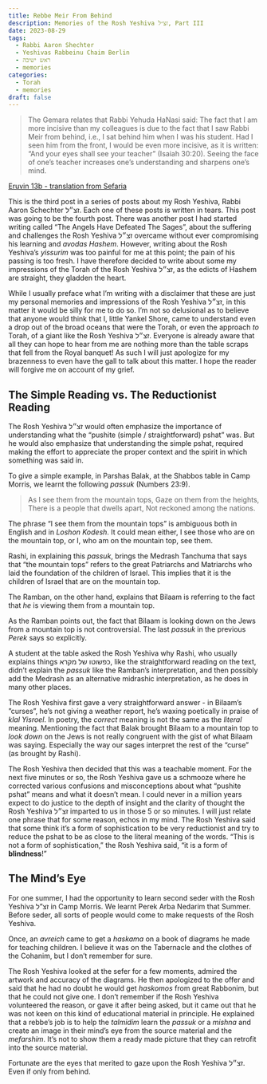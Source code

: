 ```yaml
---
title: Rebbe Meir From Behind
description: Memories of the Rosh Yeshiva זצ״ל, Part III
date: 2023-08-29
tags:
  - Rabbi Aaron Shechter
  - Yeshivas Rabbeinu Chaim Berlin
  - ראש ישיבה
  - memories
categories:
  - Torah
  - memories
draft: false
---
```


> The Gemara relates that Rabbi Yehuda HaNasi said: The fact that I am more incisive than my colleagues is due to the fact that I saw Rabbi Meir from behind, i.e., I sat behind him when I was his student. Had I seen him from the front, I would be even more incisive, as it is written: “And your eyes shall see your teacher” (Isaiah 30:20). Seeing the face of one’s teacher increases one’s understanding and sharpens one’s mind.

[Eruvin 13b - translation from Sefaria](https://www.sefaria.org/Eruvin.13b.5)

This is the third post in a series of posts about my Rosh Yeshiva, Rabbi Aaron Schechter זצ״ל. Each one of these posts is written in tears. This post was going to be the fourth post. There was another post I had started writing called “The Angels Have Defeated The Sages”, about the suffering and challenges the Rosh Yeshiva זצ״ל overcame without ever compromising his learning and _avodas Hashem_. However, writing about the Rosh Yeshiva’s _yissurim_ was too painful for me at this point; the pain of his passing is too fresh. I have therefore decided to write about some my impressions of the Torah of the Rosh Yeshiva זצ״ל, as the edicts of Hashem are straight, they gladden the heart.

While I usually preface what I’m writing with a disclaimer that these are just my personal memories and impressions of the Rosh Yeshiva זצ״ל, in this matter it would be silly for me to do so. I’m not so delusional as to believe that anyone would think that I, little Yankel Shore, came to understand even a drop out of the broad oceans that were the Torah, or even the approach _to_ Torah, of a giant like the Rosh Yeshiva זצ״ל. Everyone is already aware that all they can hope to hear from me are nothing more than the table scraps that fell from the Royal banquet! As such I will just apologize for my brazenness to even have the gall to talk about this matter. I hope the reader will forgive me on account of my grief.

## The Simple Reading vs. The Reductionist Reading

The Rosh Yeshiva זצ״ל would often emphasize the importance of understanding what the “pushite (simple / straightforward) pshat” was. But he would also emphasize that understanding the simple pshat, required making the effort to appreciate the proper context and the spirit in which something was said in.

To give a simple example, in Parshas Balak, at the Shabbos table in Camp Morris, we learnt the following _passuk_ (Numbers 23:9).

> As I see them from the mountain tops,
> Gaze on them from the heights,
> There is a people that dwells apart,
> Not reckoned among the nations.

The phrase “I see them from the mountain tops” is ambiguous both in English and in _Loshon_ _Kodesh_. It could mean either, I see those who are on the mountain top, or I, who am on the mountain top, see them.

Rashi, in explaining this _passuk_, brings the Medrash Tanchuma that says that “the mountain tops” refers to the great Patriarchs and Matriarchs who laid the foundation of the children of Israel. This implies that it is the children of Israel that are on the mountain top.

The Ramban, on the other hand, explains that Bilaam is referring to the fact that _he_ is viewing them from a mountain top.

As the Ramban points out, the fact that Bilaam is looking down on the Jews from a mountain top is not controversial. The last _passuk_ in the previous _Perek_ says so explicitly.

A student at the table asked the Rosh Yeshiva why Rashi, who usually explains things כפשוטו של מקרא, like the straightforward reading on the text, didn’t explain the _passuk_ like the Ramban’s interpretation, and then possibly add the Medrash as an alternative midrashic interpretation, as he does in many other places.

The Rosh Yeshiva first gave a very straightforward answer - in Bilaam’s ”curses”, he’s not giving a weather report, he’s waxing poetically in praise of _klal Yisroel_. In poetry, the _correct_ meaning is not the same as the _literal_ meaning. Mentioning the fact that Balak brought Bilaam to a mountain top to _look down_ on the Jews is not really congruent with the gist of what Bilaam was saying. Especially the way our sages interpret the rest of the “curse” (as brought by Rashi).

The Rosh Yeshiva then decided that this was a teachable moment. For the next five minutes or so, the Rosh Yeshiva gave us a schmooze where he corrected various confusions and misconceptions about what “pushite pshat” means and what it doesn’t mean. I could never in a million years expect to do justice to the depth of insight and the clarity of thought the Rosh Yeshiva זצ״ל imparted to us in those 5 or so minutes. I will just relate one phrase that for some reason, echos in my mind. The Rosh Yeshiva said that some think it’s a form of sophistication to be very reductionist and try to reduce the pshat to be as close to the literal meaning of the words. “This is not a form of sophistication,” the Rosh Yeshiva said, “it is a form of **blindness**!”

## The Mind’s Eye

For one summer, I had the opportunity to learn second seder with the Rosh Yeshiva זצ”ל in Camp Morris. We learnt Perek Arba Nedarim that Summer. Before seder, all sorts of people would come to make requests of the Rosh Yeshiva.

Once, an _avreich_ came to get a _haskama_ on a book of diagrams he made for teaching children. I believe it was on the Tabernacle and the clothes of the Cohanim, but I don’t remember for sure.

The Rosh Yeshiva looked at the sefer for a few moments, admired the artwork and accuracy of the diagrams. He then apologized to the offer and said that he had no doubt he would get _haskomos_ from great Rabbonim, but that he could not give one. I don’t remember if the Rosh Yeshiva volunteered the reason, or gave it after being asked, but it came out that he was not keen on this kind of educational material in principle. He explained that a rebbe’s job is to help the _talmidim_ learn the _passuk_ or a _mishna_ and create an image in their mind’s eye from the source material and the _mefarshim_. It’s not to show them a ready made picture that they can retrofit into the source material.

Fortunate are the eyes that merited to gaze upon the Rosh Yeshiva זצ״ל. Even if only from behind.
